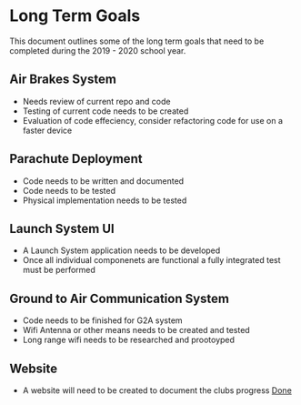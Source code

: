 # Long Term Goals
This document outlines some of the long term goals that need to be completed during the 2019 - 2020 school year.

## Air Brakes System
- Needs review of current repo and code
- Testing of current code needs to be created
- Evaluation of code effeciency, consider refactoring code for use on a faster device

## Parachute Deployment
- Code needs to be written and documented
- Code needs to be tested 
- Physical implementation needs to be tested

## Launch System UI
- A Launch System application needs to be developed
- Once all individual componenets are functional a fully integrated test must be performed

## Ground to Air Communication System
- Code needs to be finished for G2A system
- Wifi Antenna or other means needs to be created and tested
- Long range wifi needs to be researched and prootoyped

## Website
- A website will need to be created to document the clubs progress [Done](https://western-rocketry.github.io/website/)



